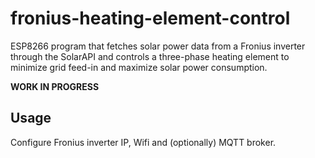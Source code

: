 # fronius-heating-element-control
ESP8266 program that fetches solar power data from a Fronius inverter through the SolarAPI and controls a three-phase heating element to minimize grid feed-in and maximize solar power consumption.

**WORK IN PROGRESS**

## Usage

Configure Fronius inverter IP, Wifi and (optionally) MQTT broker.